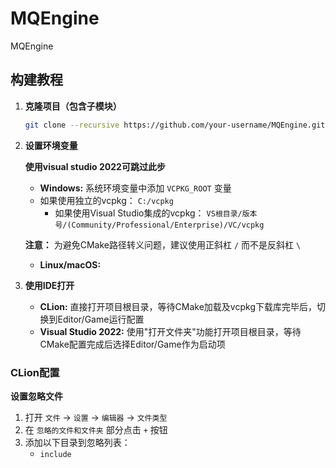 ﻿# MQEngine
MQEngine
## 构建教程
1. **克隆项目（包含子模块）**
   ```bash
   git clone --recursive https://github.com/your-username/MQEngine.git
   ```
2. **设置环境变量**
 
   **使用visual studio 2022可跳过此步** 

   - **Windows:**
   系统环境变量中添加 `VCPKG_ROOT` 变量
   - 如果使用独立的vcpkg：
      `C:/vcpkg`
     - 如果使用Visual Studio集成的vcpkg：
           `VS根目录/版本号/(Community/Professional/Enterprise)/VC/vcpkg`

   **注意：** 为避免CMake路径转义问题，建议使用正斜杠 `/` 而不是反斜杠 `\`

   - **Linux/macOS:**
   
3. **使用IDE打开**
   - **CLion:** 直接打开项目根目录，等待CMake加载及vcpkg下载库完毕后，切换到Editor/Game运行配置
   - **Visual Studio 2022:** 使用"打开文件夹"功能打开项目根目录，等待CMake配置完成后选择Editor/Game作为启动项
### CLion配置
**设置忽略文件**
1. 打开 `文件` → `设置` → `编辑器` → `文件类型`
2. 在 `忽略的文件和文件夹` 部分点击 `+` 按钮
3. 添加以下目录到忽略列表：
    - `include`